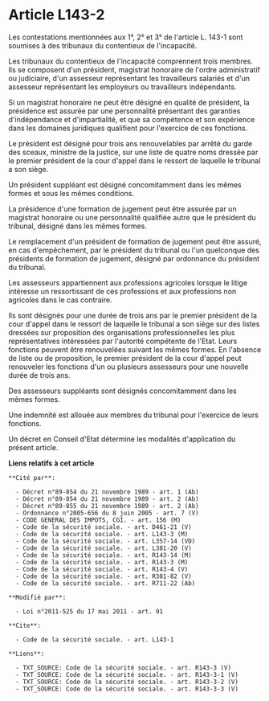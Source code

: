 # Article L143-2

Les contestations mentionnées aux 1°, 2° et 3° de l'article L. 143-1 sont soumises à des tribunaux du contentieux de
l'incapacité. 

Les tribunaux du contentieux de l'incapacité comprennent trois membres. Ils se composent d'un président, magistrat honoraire
de l'ordre administratif ou judiciaire, d'un assesseur représentant les travailleurs salariés et d'un assesseur représentant
les employeurs ou travailleurs indépendants. 

Si un magistrat honoraire ne peut être désigné en qualité de président, la présidence est assurée par une personnalité
présentant des garanties d'indépendance et d'impartialité, et que sa compétence et son expérience dans les domaines
juridiques qualifient pour l'exercice de ces fonctions. 

Le président est désigné pour trois ans renouvelables par arrêté du garde des sceaux, ministre de la justice, sur une liste
de quatre noms dressée par le premier président de la cour d'appel dans le ressort de laquelle le tribunal a son siège. 

Un président suppléant est désigné concomitamment dans les mêmes formes et sous les mêmes conditions. 

La présidence d'une formation de jugement peut être assurée par un magistrat honoraire ou une personnalité qualifiée autre
que le président du tribunal, désigné dans les mêmes formes. 

Le remplacement d'un président de formation de jugement peut être assuré, en cas d'empêchement, par le président du tribunal
ou l'un quelconque des présidents de formation de jugement, désigné par ordonnance du président du tribunal. 

Les assesseurs appartiennent aux professions agricoles lorsque le litige intéresse un ressortissant de ces professions et aux
professions non agricoles dans le cas contraire. 

Ils sont désignés pour une durée de trois ans par le premier président de la cour d'appel dans le ressort de laquelle le
tribunal a son siège sur des listes dressées sur proposition des organisations professionnelles les plus représentatives
intéressées par l'autorité compétente de l'Etat. Leurs fonctions peuvent être renouvelées suivant les mêmes formes. En
l'absence de liste ou de proposition, le premier président de la cour d'appel peut renouveler les fonctions d'un ou plusieurs
assesseurs pour une nouvelle durée de trois ans. 

Des assesseurs suppléants sont désignés concomitamment dans les mêmes formes. 

Une indemnité est allouée aux membres du tribunal pour l'exercice de leurs fonctions. 

Un décret en Conseil d'Etat détermine les modalités d'application du présent article.

**Liens relatifs à cet article**

	**Cité par**:

	  - Décret n°89-854 du 21 novembre 1989 - art. 1 (Ab)
	  - Décret n°89-854 du 21 novembre 1989 - art. 2 (Ab)
	  - Décret n°89-855 du 21 novembre 1989 - art. 2 (Ab)
	  - Ordonnance n°2005-656 du 8 juin 2005 - art. 7 (V)
	  - CODE GENERAL DES IMPOTS, CGI. - art. 156 (M)
	  - Code de la sécurité sociale. - art. D461-21 (V)
	  - Code de la sécurité sociale. - art. L143-3 (M)
	  - Code de la sécurité sociale. - art. L357-14 (VD)
	  - Code de la sécurité sociale. - art. L381-20 (V)
	  - Code de la sécurité sociale. - art. R143-14 (M)
	  - Code de la sécurité sociale. - art. R143-3 (M)
	  - Code de la sécurité sociale. - art. R143-4 (V)
	  - Code de la sécurité sociale. - art. R381-82 (V)
	  - Code de la sécurité sociale. - art. R711-22 (Ab)

	**Modifié par**:

	  - Loi n°2011-525 du 17 mai 2011 - art. 91

	**Cite**:

	  - Code de la sécurité sociale. - art. L143-1

	**Liens**:

	  - TXT_SOURCE: Code de la sécurité sociale. - art. R143-3 (V)
	  - TXT_SOURCE: Code de la sécurité sociale. - art. R143-3-1 (V)
	  - TXT_SOURCE: Code de la sécurité sociale. - art. R143-3-2 (V)
	  - TXT_SOURCE: Code de la sécurité sociale. - art. R143-3-3 (V)
